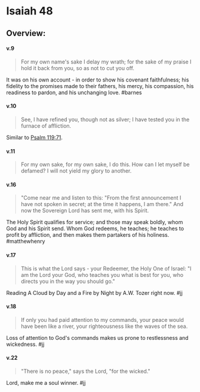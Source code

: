 # Isaiah 48

## Overview:



#### v.9
>For my own name's sake I delay my wrath; for the sake of my praise I hold it back from you, so as not to cut you off.

It was on his own account - in order to show his covenant faithfulness; his fidelity to the promises made to their fathers, his mercy, his compassion, his readiness to pardon, and his unchanging love.
#barnes 

#### v.10
>See, I have refined you, though not as silver; I have tested you in the furnace of affliction.

Similar to [Psalm 119:71](Psalm119.md#v.71).

#### v.11
>For my own sake, for my own sake, I do this. How can I let myself be defamed? I will not yield my glory to another.

#### v.16
>"Come near me and listen to this: "From the first announcement I have not spoken in secret; at the time it happens, I am there." And now the Sovereign Lord has sent me, with his Spirit.

The Holy Spirit qualifies for service; and those may speak boldly, whom God and his Spirit send.
Whom God redeems, he teaches; he teaches to profit by affliction, and then makes them partakers of his holiness.
#matthewhenry 

#### v.17
>This is what the Lord says - your Redeemer, the Holy One of Israel: "I am the Lord your God, who teaches you what is best for you, who directs you in the way you should go."

Reading A Cloud by Day and a Fire by Night by A.W. Tozer right now.
#jj 

#### v.18
>If only you had paid attention to my commands, your peace would have been like a river, your righteousness like the waves of the sea.

Loss of attention to God's commands makes us prone to restlessness and wickedness.
#jj 

#### v.22
>"There is no peace," says the Lord, "for the wicked."

Lord, make me a soul winner.
#jj 